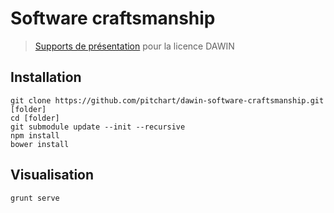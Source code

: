 # Software craftsmanship

> [Supports de présentation](https://pitchart.github.io/dawin-software-craftsmanship/#/) pour la licence DAWIN

## Installation

```
git clone https://github.com/pitchart/dawin-software-craftsmanship.git [folder]
cd [folder]
git submodule update --init --recursive
npm install
bower install
```

## Visualisation

```
grunt serve
```
